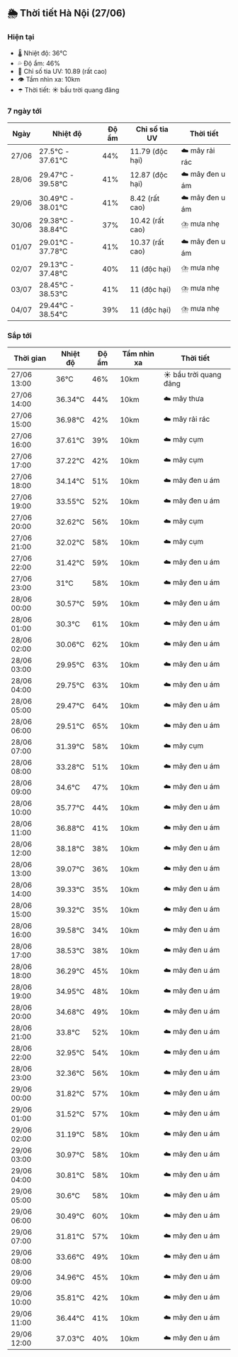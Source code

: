 ## 🌦️ Thời tiết Hà Nội (27/06)

### Hiện tại

- 🌡️ Nhiệt độ: 36℃
- 💦 Độ ẩm: 46%
- 🌟 Chỉ số tia UV: 10.89 (rất cao)
- 👁️ Tầm nhìn xa: 10km
- ☂️ Thời tiết: ☀️ bầu trời quang đãng

### 7 ngày tới

| Ngày | Nhiệt độ | Độ ẩm | Chỉ số tia UV | Thời tiết |
| --- | --- | --- | --- | --- |
| 27/06 | 27.5℃ - 37.61℃ | 44% | 11.79 (độc hại) | ☁️ mây rải rác |
| 28/06 | 29.47℃ - 39.58℃ | 41% | 12.87 (độc hại) | ☁️ mây đen u ám |
| 29/06 | 30.49℃ - 38.01℃ | 41% | 8.42 (rất cao) | ☁️ mây đen u ám |
| 30/06 | 29.38℃ - 38.84℃ | 37% | 10.42 (rất cao) | ⛈️ mưa nhẹ |
| 01/07 | 29.01℃ - 37.78℃ | 41% | 10.37 (rất cao) | ☁️ mây đen u ám |
| 02/07 | 29.13℃ - 37.48℃ | 40% | 11 (độc hại) | ⛈️ mưa nhẹ |
| 03/07 | 28.45℃ - 38.53℃ | 41% | 11 (độc hại) | ⛈️ mưa nhẹ |
| 04/07 | 29.44℃ - 38.54℃ | 39% | 11 (độc hại) | ⛈️ mưa nhẹ |

### Sắp tới

| Thời gian | Nhiệt độ | Độ ẩm | Tầm nhìn xa | Thời tiết |
| --- | --- | --- | --- | --- |
| 27/06 13:00 | 36℃ | 46% | 10km | ☀️ bầu trời quang đãng |
| 27/06 14:00 | 36.34℃ | 44% | 10km | ☁️ mây thưa |
| 27/06 15:00 | 36.98℃ | 42% | 10km | ☁️ mây rải rác |
| 27/06 16:00 | 37.61℃ | 39% | 10km | ☁️ mây cụm |
| 27/06 17:00 | 37.22℃ | 42% | 10km | ☁️ mây cụm |
| 27/06 18:00 | 34.14℃ | 51% | 10km | ☁️ mây đen u ám |
| 27/06 19:00 | 33.55℃ | 52% | 10km | ☁️ mây đen u ám |
| 27/06 20:00 | 32.62℃ | 56% | 10km | ☁️ mây cụm |
| 27/06 21:00 | 32.02℃ | 58% | 10km | ☁️ mây cụm |
| 27/06 22:00 | 31.42℃ | 59% | 10km | ☁️ mây đen u ám |
| 27/06 23:00 | 31℃ | 58% | 10km | ☁️ mây đen u ám |
| 28/06 00:00 | 30.57℃ | 59% | 10km | ☁️ mây đen u ám |
| 28/06 01:00 | 30.3℃ | 61% | 10km | ☁️ mây đen u ám |
| 28/06 02:00 | 30.06℃ | 62% | 10km | ☁️ mây đen u ám |
| 28/06 03:00 | 29.95℃ | 63% | 10km | ☁️ mây đen u ám |
| 28/06 04:00 | 29.75℃ | 63% | 10km | ☁️ mây đen u ám |
| 28/06 05:00 | 29.47℃ | 64% | 10km | ☁️ mây đen u ám |
| 28/06 06:00 | 29.51℃ | 65% | 10km | ☁️ mây đen u ám |
| 28/06 07:00 | 31.39℃ | 58% | 10km | ☁️ mây cụm |
| 28/06 08:00 | 33.28℃ | 51% | 10km | ☁️ mây đen u ám |
| 28/06 09:00 | 34.6℃ | 47% | 10km | ☁️ mây đen u ám |
| 28/06 10:00 | 35.77℃ | 44% | 10km | ☁️ mây đen u ám |
| 28/06 11:00 | 36.88℃ | 41% | 10km | ☁️ mây đen u ám |
| 28/06 12:00 | 38.18℃ | 38% | 10km | ☁️ mây đen u ám |
| 28/06 13:00 | 39.07℃ | 36% | 10km | ☁️ mây đen u ám |
| 28/06 14:00 | 39.33℃ | 35% | 10km | ☁️ mây đen u ám |
| 28/06 15:00 | 39.32℃ | 35% | 10km | ☁️ mây đen u ám |
| 28/06 16:00 | 39.58℃ | 34% | 10km | ☁️ mây đen u ám |
| 28/06 17:00 | 38.53℃ | 38% | 10km | ☁️ mây đen u ám |
| 28/06 18:00 | 36.29℃ | 45% | 10km | ☁️ mây đen u ám |
| 28/06 19:00 | 34.95℃ | 48% | 10km | ☁️ mây đen u ám |
| 28/06 20:00 | 34.68℃ | 49% | 10km | ☁️ mây đen u ám |
| 28/06 21:00 | 33.8℃ | 52% | 10km | ☁️ mây đen u ám |
| 28/06 22:00 | 32.95℃ | 54% | 10km | ☁️ mây đen u ám |
| 28/06 23:00 | 32.36℃ | 56% | 10km | ☁️ mây đen u ám |
| 29/06 00:00 | 31.82℃ | 57% | 10km | ☁️ mây đen u ám |
| 29/06 01:00 | 31.52℃ | 57% | 10km | ☁️ mây đen u ám |
| 29/06 02:00 | 31.19℃ | 58% | 10km | ☁️ mây đen u ám |
| 29/06 03:00 | 30.97℃ | 58% | 10km | ☁️ mây đen u ám |
| 29/06 04:00 | 30.81℃ | 58% | 10km | ☁️ mây đen u ám |
| 29/06 05:00 | 30.6℃ | 58% | 10km | ☁️ mây đen u ám |
| 29/06 06:00 | 30.49℃ | 60% | 10km | ☁️ mây đen u ám |
| 29/06 07:00 | 31.81℃ | 57% | 10km | ☁️ mây đen u ám |
| 29/06 08:00 | 33.66℃ | 49% | 10km | ☁️ mây đen u ám |
| 29/06 09:00 | 34.96℃ | 45% | 10km | ☁️ mây đen u ám |
| 29/06 10:00 | 35.81℃ | 42% | 10km | ☁️ mây đen u ám |
| 29/06 11:00 | 36.44℃ | 41% | 10km | ☁️ mây đen u ám |
| 29/06 12:00 | 37.03℃ | 40% | 10km | ☁️ mây đen u ám |
